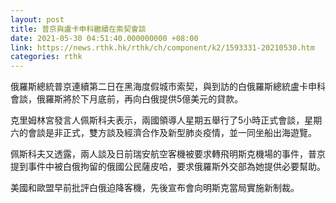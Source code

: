 ```yaml
---
layout: post
title: 普京與盧卡申科繼續在索契會談
date: 2021-05-30 04:51:40.000000000 +08:00
link: https://news.rthk.hk/rthk/ch/component/k2/1593331-20210530.htm
categories: rthk
---
```


俄羅斯總統普京連續第二日在黑海度假城市索契，與到訪的白俄羅斯總統盧卡申科會談，俄羅斯將於下月底前，再向白俄提供5億美元的貸款。

克里姆林宮發言人佩斯科夫表示，兩國領導人星期五舉行了5小時正式會談，星期六的會談是非正式，雙方談及經濟合作及新型肺炎疫情，並一同坐船出海遊覽。

佩斯科夫又透露，兩人談及日前瑞安航空客機被要求轉飛明斯克機場的事件，普京提到事件中被白俄拘留的俄國公民薩皮哈，要求俄羅斯外交部為她提供必要幫助。

美國和歐盟早前批評白俄迫降客機，先後宣布會向明斯克當局實施新制裁。
